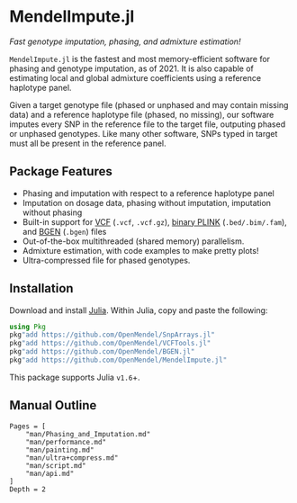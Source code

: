 # MendelImpute.jl 

*Fast genotype imputation, phasing, and admixture estimation!*

`MendelImpute.jl` is the fastest and most memory-efficient software for phasing and genotype imputation, as of 2021. It is also capable of estimating local and global admixture coefficients using a reference haplotype panel.

Given a target genotype file (phased or unphased and may contain missing data) and a reference haplotype file (phased, no missing), our software imputes every SNP in the reference file to the target file, outputing phased or unphased genotypes. Like many other software, SNPs typed in target must all be present in the reference panel. 

## Package Features

- Phasing and imputation with respect to a reference haplotype panel
- Imputation on dosage data, phasing without imputation, imputation without phasing
- Built-in support for [VCF](https://samtools.github.io/hts-specs/VCFv4.3.pdf) (`.vcf`, `.vcf.gz`), [binary PLINK](https://www.cog-genomics.org/plink2/formats#bed) (`.bed/.bim/.fam`), and [BGEN](https://www.well.ox.ac.uk/~gav/bgen_format/) (`.bgen`) files
- Out-of-the-box multithreaded (shared memory) parallelism. 
- Admixture estimation, with code examples to make pretty plots!
- Ultra-compressed file for phased genotypes.

## Installation

Download and install [Julia](https://julialang.org/downloads/). Within Julia, copy and paste the following: 
```julia
using Pkg
pkg"add https://github.com/OpenMendel/SnpArrays.jl"
pkg"add https://github.com/OpenMendel/VCFTools.jl"
pkg"add https://github.com/OpenMendel/BGEN.jl"
pkg"add https://github.com/OpenMendel/MendelImpute.jl"
```
This package supports Julia `v1.6`+.

## Manual Outline

```@contents
Pages = [
    "man/Phasing_and_Imputation.md"
    "man/performance.md"
    "man/painting.md"
    "man/ultra+compress.md"
    "man/script.md"
    "man/api.md"
]
Depth = 2
```
